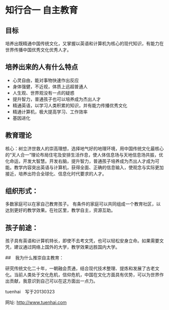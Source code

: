 # 知行合一 自主教育

## 目标

培养出既精通中国传统文化，又掌握以英语和计算机为核心的现代知识，有能力在世界传播中国优秀文化优秀人才。


## 培养出来的人有什么特点

- 心灵自由，能对事物快速作出反应
- 身体强健，不近视，体质上远超普通人
- 人生观、世界观没有一点的疑惑
- 提升智力，普通孩子也可以培养成为杰出人才
- 精通英语，以学习人类积累的知识，并有能力传播优秀文化
- 精通计算机，极大提高学习、工作效率
- 基因进化


## 教育理论

核心：树立济世救人的崇高理想，选择地气好的地理环境，用中国传统文化最核心的“天人合一”理论布局住宅及安排生活作息，使人体信息场与天地信息场共振，优化命运，开发大智慧。开发右脑，提升智力，普通孩子培养成为杰出人才成为可能。教学内容突出英语与计算机，获得全面、正确的信息输入，使观念与实际更加接近，培养出符合全球化、信息化时代要求的人才。


## 组织形式：
多数家庭可以在家自己教育孩子。
有条件的家庭可以共同组成一个教育社区，以达到更好的教学效果。在社区里，教学自主，资源互助。


## 孩子前途：
孩子具有英语和计算机特长，即使不去考文凭，也可以轻松安身立命。如果需要文凭，建议通过网络上国外的大学，教学效果远胜国内大学。


##　我为什么推崇自主教育：

研究传统文化二十年，一朝融会贯通，结合现代技术整理、提炼和发展了古老文化。当前人类处于文化危机，信仰危机，中国在文化方面具有优势，可以为世界作出贡献，我意识到自己可以在这方面出一点力。

	
tuenhai　写于20130323

网址:   http://www.tuenhai.com